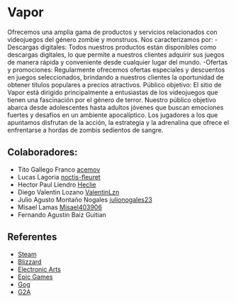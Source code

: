 # Vapor
Ofrecemos una amplia gama de productos y servicios relacionados con videojuegos del género zombie y monstruos. Nos caracterizamos por:
-Descargas digitales: Todos nuestros productos están disponibles como descargas digitales, lo que permite a nuestros clientes adquirir sus juegos de manera rápida y conveniente desde cualquier lugar del mundo.
-Ofertas y promociones: Regularmente ofrecemos ofertas especiales y descuentos en juegos seleccionados, brindando a nuestros clientes la oportunidad de obtener títulos populares a precios atractivos.
Público objetivo:
El sitio de Vapor está dirigido principalmente a entusiastas de los videojuegos que tienen una fascinación por el género de terror. Nuestro público objetivo abarca desde adolescentes hasta adultos jóvenes que buscan emociones fuertes y desafíos en un ambiente apocalíptico. Los jugadores a los que apuntamos disfrutan de la acción, la estrategia y la adrenalina que ofrece el enfrentarse a hordas de zombis sedientos de sangre. 
## Colaboradores:
- Tito Gallego Franco [acemov](https://github.com/Heclie)
- Lucas Lagoria [noctis-fleuret](https://github.com/noctis-fleuret)
- Hector Paul Liendro [Heclie](https://github.com/Heclie)
- Diego Valentin Lozano [ValentinLzn](https://github.com/ValentinLzn)
- Julio Agusto Montaño Nogales [julionogales23](https://github.com/julionogales23)
- Misael Lamas [Misael403906](https://github.com/Misael403906)
- Fernando Agustin Baiz Guitian 
## Referentes
- [Steam](https://store.steampowered.com/?l=spanish)
- [Blizzard](https://www.blizzard.com/es-es/)
- [Electronic Arts](https://www.ea.com/es-es)
- [Epic Games](https://store.epicgames.com/es-ES/)
- [Gog](https://www.gog.com/en)
- [G2A](https://www.g2a.com/es/)
